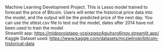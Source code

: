 Machine Learning Development Project.
This is Lasso model trained to forecast the price of Bitcoin. 
Users will enter the historical price data into the model, and the output will be the predicted price of the next day.
You can use the sttest.csv file to test out the model, dates after 2014 have not been used to train the model
<br/>
Streamlit app: https://mldpprojstapp-ycpixpggz4gjuhsro6jngy.streamlit.app/
<br />
Kaggle Dataset used: https://www.kaggle.com/datasets/mczielinski/bitcoin-historical-data
